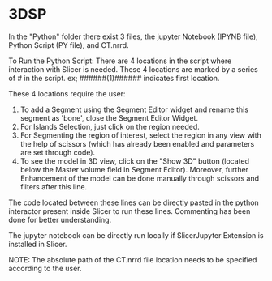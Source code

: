 # 3DSP

In the "Python" folder there exist 3 files, the jupyter Notebook (IPYNB file), Python Script (PY file), and CT.nrrd.

To Run the Python Script:
There are 4 locations in the script where interaction with Slicer is needed. These 4 locations are marked by a series of # in the script. 
ex; ######(1)###### indicates first location.

These 4 locations require the user:
1) To add a Segment using the Segment Editor widget and rename this segment as 'bone', close the Segment Editor Widget.
2) For Islands Selection, just click on the region needed.
3) For Segmenting the region of interest, select the region in any view with the help of scissors (which has already been enabled and parameters are set through code).
4) To see the model in 3D view, click on the "Show 3D" button (located below the Master volume field in Segment Editor). Moreover, further Enhancement of the model can be done manually through scissors and filters after this line.

The code located between these lines can be directly pasted in the python interactor present inside Slicer to run these lines.
Commenting has been done for better understanding.

The jupyter notebook can be directly run locally if SlicerJupyter Extension is installed in Slicer.

NOTE: The absolute path of the CT.nrrd file location needs to be specified according to the user.
